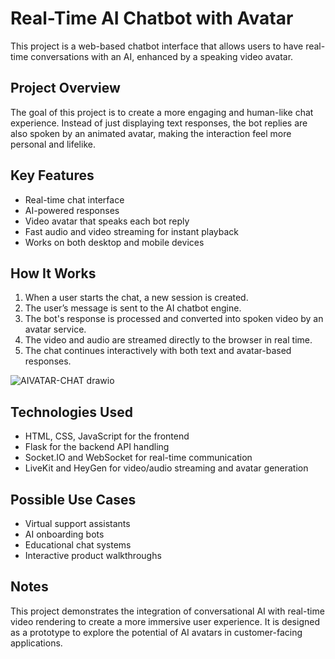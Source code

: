 # Real-Time AI Chatbot with Avatar

This project is a web-based chatbot interface that allows users to have real-time conversations with an AI, enhanced by a speaking video avatar.

## Project Overview

The goal of this project is to create a more engaging and human-like chat experience. Instead of just displaying text responses, the bot replies are also spoken by an animated avatar, making the interaction feel more personal and lifelike.

## Key Features

- Real-time chat interface
- AI-powered responses
- Video avatar that speaks each bot reply
- Fast audio and video streaming for instant playback
- Works on both desktop and mobile devices

## How It Works

1. When a user starts the chat, a new session is created.
2. The user’s message is sent to the AI chatbot engine.
3. The bot's response is processed and converted into spoken video by an avatar service.
4. The video and audio are streamed directly to the browser in real time.
5. The chat continues interactively with both text and avatar-based responses.

   
 ![AIVATAR-CHAT drawio](https://github.com/user-attachments/assets/cff67f28-d6ce-44b9-b275-ae4e954d92a9)


## Technologies Used

- HTML, CSS, JavaScript for the frontend
- Flask for the backend API handling
- Socket.IO and WebSocket for real-time communication
- LiveKit and HeyGen for video/audio streaming and avatar generation

## Possible Use Cases

- Virtual support assistants
- AI onboarding bots
- Educational chat systems
- Interactive product walkthroughs

## Notes

This project demonstrates the integration of conversational AI with real-time video rendering to create a more immersive user experience. It is designed as a prototype to explore the potential of AI avatars in customer-facing applications.

